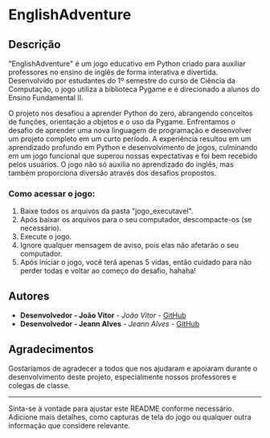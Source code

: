 # EnglishAdventure

## Descrição

"EnglishAdventure" é um jogo educativo em Python criado para auxiliar professores no ensino de inglês de forma interativa e divertida. Desenvolvido por estudantes do 1º semestre do curso de Ciência da Computação, o jogo utiliza a biblioteca Pygame e é direcionado a alunos do Ensino Fundamental II.

O projeto nos desafiou a aprender Python do zero, abrangendo conceitos de funções, orientação a objetos e o uso da Pygame. Enfrentamos o desafio de aprender uma nova linguagem de programação e desenvolver um projeto completo em um curto período. A experiência resultou em um aprendizado profundo em Python e desenvolvimento de jogos, culminando em um jogo funcional que superou nossas expectativas e foi bem recebido pelos usuários. O jogo não só auxilia no aprendizado do inglês, mas também proporciona diversão através dos desafios propostos.

### Como acessar o jogo:

1. Baixe todos os arquivos da pasta "jogo_executavel".
2. Após baixar os arquivos para o seu computador, descompacte-os (se necessário).
3. Execute o jogo.
4. Ignore qualquer mensagem de aviso, pois elas não afetarão o seu computador.
5. Após iniciar o jogo, você terá apenas 5 vidas, então cuidado para não perder todas e voltar ao começo do desafio, hahaha!

## Autores

- **Desenvolvedor - João Vitor** - *João Vitor* - [GitHub](https://github.com/JoaoGaiato)
- **Desenvolvedor - Jeann Alves** - *Jeann Alves* - [GitHub](https://github.com/JeannAlves)

## Agradecimentos

Gostaríamos de agradecer a todos que nos ajudaram e apoiaram durante o desenvolvimento deste projeto, especialmente nossos professores e colegas de classe.

---

Sinta-se à vontade para ajustar este README conforme necessário. Adicione mais detalhes, como capturas de tela do jogo ou qualquer outra informação que considere relevante.
